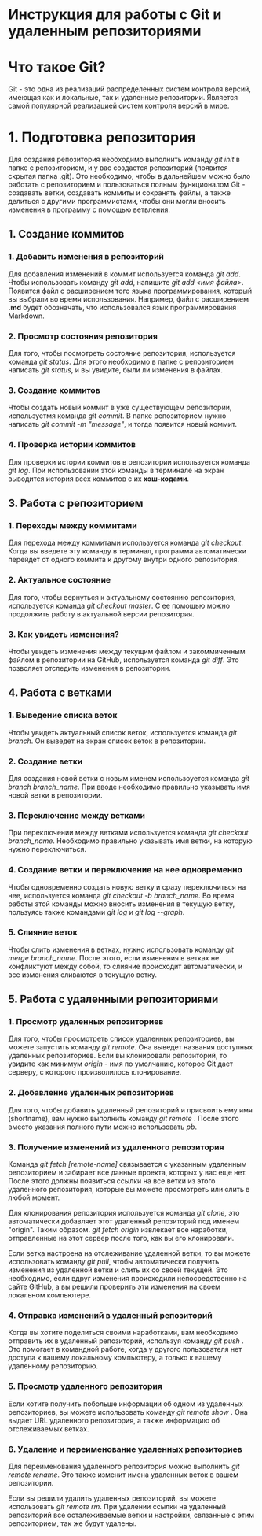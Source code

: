 # Инструкция для работы с Git и удаленным репозиториями

# Что такое Git?
Git - это одна из реализаций распределенных систем контроля версий, имеющая как и локальные, так и удаленные репозитории. Является самой популярной реализацией систем контроля версий в мире.

# 1. Подготовка репозитория
Для создания репозитория необходимо выполнить команду *git init* в папке с репозиторием, и у вас создастся репозиторий (появится скрытая папка .git). Это необходимо, чтобы в дальнейшем можно было работать с репозиторием и пользоваться полным функционалом Git - создавать ветки, создавать коммиты и сохранять файлы, а также делиться с другими программистами, чтобы они могли вносить изменения в программу с помощью ветвления.

## 1. Создание коммитов

### 1. Добавить изменения в репозиторий
Для добавления изменений в коммит используется команда *git add*. Чтобы использовать команду *git add*, напишите *git add <имя файла>*. Появится файл с расширением того языка программирования, который вы выбрали во время использования. Например, файл с расширением **.md** будет обозначать, что использовался язык программирования Markdown.

### 2. Просмотр состояния репозитория
Для того, чтобы посмотреть состояние репозитория, используется команда *git status*. Для этого необходимо в папке с репозиторием написать *git status*, и вы увидите, были ли изменения в файлах.

### 3. Создание коммитов
Чтобы создать новый коммит в уже существующем репозитории, используетмя команда *git commit*. В папке репозиторием нужно написать *git commit -m "message"*, и тогда появится новый коммит.

### 4. Проверка истории коммитов
Для проверки истории коммитов в репозитории используется команда *git log*. При использовании этой команды в терминале на экран выводится история всех коммитов с их **хэш-кодами**.

## 3. Работа с репозиторием

### 1. Переходы между коммитами
Для перехода между коммитами используется команда *git checkout*. Когда вы введете эту команду в терминал, программа автоматически перейдет от одного коммита к другому внутри одного репозитория.

### 2. Актуальное состояние
Для того, чтобы вернуться к актуальному состоянию репозитория, используется команда *git checkout master*. С ее помощью можно продолжить работу в актуальной версии репозитория.

### 3. Как увидеть изменения?
Чтобы увидеть изменения между текущим файлом и закоммиченным файлом в репозитории на GitHub, используется команда *git diff*. Это позволяет отследить изменения в репозитории.

## 4. Работа с ветками

### 1. Выведение списка веток
Чтобы увидеть актуальный список веток, используется команда *git branch*. Он выведет на экран список веток в репозитории.

### 2. Создание ветки
Для создания новой ветки с новым именем использоуется команда *git branch branch_name*. При вводе необходимо правильно указывать имя новой ветки в репозитории.

### 3. Переключение между ветками
При переключении между ветками используется команда *git checkout branch_name*. Необходимо правильно указывать имя ветки, на которую нужно переключиться.

### 4. Создание ветки и переключение на нее одновременно
Чтобы одновременно создать новую ветку и сразу переключиться на нее, используется команда *git checkout -b branch_name*. Во время работы этой команды можно вносить изменения в текущую ветку, пользуясь также командами *git log* и *git log --graph*.

### 5. Слияние веток
Чтобы слить изменения в ветках, нужно использовать команду *git merge branch_name*. После этого, если изменения в ветках не конфликтуют между собой, то слияние происходит автоматически, и все изменения сливаются в текущую ветку.

## 5. Работа с удаленными репозиториями

### 1. Просмотр удаленных репозиториев
Для того, чтобы просмотреть список удаленных репозиториев, вы можете запустить команду *git remote*. Она выведет названия доступных удаленных репозиториев. Если вы клонировали репозиторий, то увидите как минимум *origin* - имя по умолчанию, которое Git дает серверу, с которого произволилось клонирование.

### 2. Добавление удаленных репозиториев
Для того, чтобы добавить удаленный репозиторий и присвоить ему имя (shortname), вам нужно выполнить команду *git remote <shortname> <url>*. После этого вместо указания полного пути можно использовать *pb*.

### 3. Получение изменений из удаленного репозитория
Команда *git fetch [remote-name]* связывается с указанным удаленным репозиторием и забирает все данные проекта, которых у вас еще нет. После этого должны появиться ссылки на все ветки из этого удаленного репозитория, которые вы можете просмотреть или слить в любой момент.

Для клонирования репозитория используется команда *git clone*, это автоматически добавляет этот удаленный репозиторий под именем "origin". Таким образом. *git fetch origin* извлекает все наработки, отправленные на этот сервер после того, как вы его клонировали.

Если ветка настроена на отслеживание удаленной ветки, то вы можете использовать команду *git pull*, чтобы автоматически получить изменения из удаленной ветки и слить их со своей текущей. Это необходимо, если вдруг изменения происходили непосредственно на сайте GitHub, а вы решили проверить эти изменения на своем локальном компьютере.

### 4. Отправка изменений в удаленный репозиторий
Когда вы хотите поделиться своими наработками, вам необходимо отправить их в удаленный репозиторий, используя команду *git push <remote-name> <branch-name>*. Это помогает в командной работе, когда у другого пользователя нет доступа к вашему локальному компьютеру, а только к вашему удаленному репозиторию.

### 5. Просмотр удаленного репозитория
Если хотите получить побольше информации об одном из удаленных репозиториев, вы можете использовать команду *git remote show <remote>*. Она выдает URL удаленного репозитория, а также информацию об отслеживаемых ветках.

### 6. Удаление и переименование удаленных репозиториев
Для переименования удаленного репозитория можно выполнить *git remote rename*. Это также изменит имена удаленных веток в вашем репозитории.

Если вы решили удалить удаленных репозиторий, вы можете использовать *git remote rm*. При удалении ссылки на удаленный репозиторий все осталеживаемые ветки и настройки, связанные с этим репозиторием, так же будут удалены.
